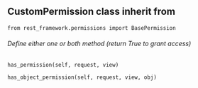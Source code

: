 ## CustomPermission class inherit from 

```
from rest_framework.permissions import BasePermission
```

###### Define either one or both method (return True to grant access)
```
has_permission(self, request, view)
```

```
has_object_permission(self, request, view, obj)
```